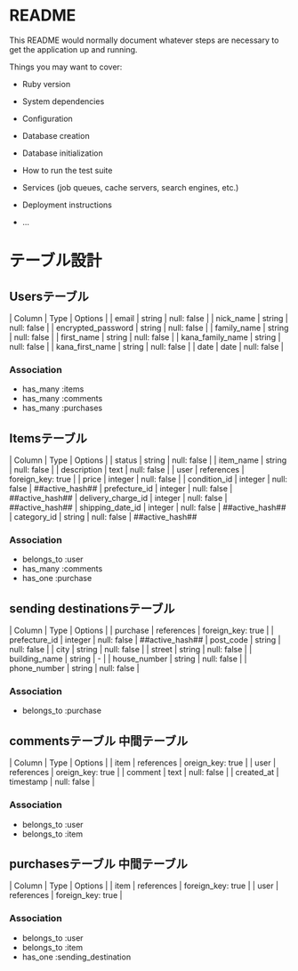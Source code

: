 # README

This README would normally document whatever steps are necessary to get the
application up and running.

Things you may want to cover:

* Ruby version

* System dependencies

* Configuration

* Database creation

* Database initialization

* How to run the test suite

* Services (job queues, cache servers, search engines, etc.)

* Deployment instructions

* ...



# テーブル設計


## Usersテーブル
| Column                      | Type    | Options     |
| email                       | string  | null: false |
| nick_name                   | string  | null: false |
| encrypted_password          | string  | null: false |
| family_name                 | string  | null: false |
| first_name                  | string  | null: false |
| kana_family_name            | string  | null: false |
| kana_first_name             | string  | null: false |
| date                        | date    | null: false |

### Association
- has_many :items
- has_many :comments
- has_many :purchases


## Itemsテーブル
| Column             | Type       | Options           |
| status             | string     | null: false       |
| item_name          | string     | null: false       |
| description        | text       | null: false       |
| user               | references | foreign_key: true |
| price              | integer    | null: false       |
| condition_id       | integer    | null: false       | ##active_hash##
| prefecture_id      | integer    | null: false       | ##active_hash##
| delivery_charge_id | integer    | null: false       | ##active_hash##
| shipping_date_id   | integer    | null: false       | ##active_hash##
| category_id        | string     | null: false       | ##active_hash##

### Association
- belongs_to :user
- has_many   :comments
- has_one    :purchase


## sending destinationsテーブル 
| Column        | Type       | Options           |
| purchase      | references | foreign_key: true |
| prefecture_id | integer    | null: false       | ##active_hash##
| post_code     | string     | null: false       |
| city          | string     | null: false       |
| street        | string     | null: false       |
| building_name | string     | -                 |
| house_number  | string     | null: false       |
| phone_number  | string     | null: false       |

### Association
- belongs_to :purchase


## commentsテーブル 中間テーブル
| Column     | Type       | Options          |
| item       | references | oreign_key: true |
| user       | references | oreign_key: true |
| comment    | text       | null: false      |
| created_at | timestamp  | null: false      |

### Association
- belongs_to :user
- belongs_to :item


## purchasesテーブル 中間テーブル
| Column       | Type       | Options           |
| item         | references | foreign_key: true |
| user         | references | foreign_key: true |

### Association
- belongs_to :user
- belongs_to :item
- has_one :sending_destination